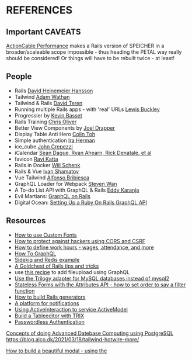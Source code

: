 # REFERENCES

## Important CAVEATS

[ActionCable Performance](https://ably.com/blog/rails-actioncable-the-good-and-the-bad) makes a Rails version of SPEICHER in a broader/scaleable scope
impossible - thus heading the PETAL way really should be considered! Or things will have to be rebuilt twice - at least!

## People

* Rails [David Heinemeier Hansson](https://basecamp.com/)
* Tailwind [Adam Wathan](https://tailwindcss.com/)
* Tailwind & Rails [David Teren](https://davidteren.medium.com/)
* Running multiple Rails apps - with 'real' URLs [Lewis Buckley](https://world.hey.com/lewis/run-multiple-rails-apps-with-puma-dev-67b1c10f)
* Progressier by [Kevin Basset](https://progressier.com/)
* Rails Training [Chris Oliver](https://gorails.com/)
* Better View Components by [Joel Drapper](https://github.com/joeldrapper/phlex)
* Display Table Anti Hero [Colin Toh](https://colintoh.com/blog/display-table-anti-hero)
* Simple authentication [Ira Herman](https://gist.github.com/iscott/4618dc0c85acb3daa5c26641d8be8d0d)
* ice_cube [John Crepezzi](https://github.com/seejohnrun/ice_cube)
* iCalendar [Sean Dague, Ryan Ahearn, Rick Denatale, et al](https://github.com/icalendar/icalendar/graphs/contributors)
* favicon [Ravi Katta](https://dev.to/kattak2k/adding-a-favicon-to-your-site-using-webpacker-in-rails-6-2m2h)
* Rails in Docker [Will Schenk](https://willschenk.com/articles/2020/rails_in_docker/)
* Rails & Vue [Ivan Shamatov](https://mkdev.me/en/posts/rails-5-vue-js-how-to-stop-worrying-and-love-the-frontend)
* Vue Tailwind [Alfonso Bribiesca](https://www.vue-tailwind.com/)
* GraphQL Loader for Webpack [Steven Wan](https://github.com/samsarahq/graphql-loader) 
* A To-do List API with GraphQL & Rails [Eddy Karanja](https://www.codementor.io/@karanjaeddy/build-a-to-do-list-api-with-graphql-api-rails-5-part-1-irjt1e7jm)
* Evil Martians: [GraphQL on Rails](https://evilmartians.com/chronicles/graphql-on-rails-2-updating-the-data)
* Digital Ocean: [Setting Up a Ruby On Rails GraphQL API](https://www.digitalocean.com/community/tutorials/how-to-set-up-a-ruby-on-rails-graphql-api)

## Resources

* [How to use Custom Fonts](https://medium.com/@alexis.teh/how-to-add-custom-fonts-to-your-rails-application-992b197c7baa)
* [How to protect against hackers using CORS and CSRF](https://www.stackhawk.com/blog/rails-csrf-protection-guide/)
* [How to define work hours - wages, attendance, and more](https://www.danskindustri.dk/vi-radgiver-dig/personale/arbejdstid/)
* [How To GraphQL](https://www.howtographql.com/)
* [Sidekiq and Redis example](https://www.digitalocean.com/community/tutorials/how-to-add-sidekiq-and-redis-to-a-ruby-on-rails-application)
* [A Goldchest of Rails tips and tricks](https://til.hashrocket.com/rails)
* use [this recipe](https://levelup.gitconnected.com/how-to-add-file-upload-to-your-graphql-api-34d51e341f38) to add fileupload using GraphQL
* [Use the Trilogy adapter for MySQL databases instead of mysql2](https://github.blog/2022-08-25-introducing-trilogy-a-new-database-adapter-for-ruby-on-rails/)
* [Stateless Forms with the Attributes API - how to set order to say a filter function](https://blog.testdouble.com/posts/2022-08-30-stateless-forms-with-the-rails-attributes-api/)
* [How to build Rails generators](https://www.honeybadger.io/blog/build-a-rails-generator/)
* [A platform for notifications](https://www.courier.com)
* [Using ActiveInteraction to service ActiveModel](https://github.com/AaronLasseigne/active_interaction)
* [Build a Tableeditor with TRIX](https://blog.appsignal.com/2022/10/26/build-a-table-editor-with-trix-and-turbo-frames-in-rails.html)
* [Passwordless Authentication](https://blog.testdouble.com/posts/2022-10-25-building-passwordless-email-auth-in-rails/)


[Concepts of doing Advanced Datebase Computing using PostgreSQL ](https://resources.pganalyze.com/pganalyze_Advanced+Database+Programming+with+Rails.pdf)
https://blog.alco.dk/2021/03/18/tailwind-hotwire-more/

[How to build a beautiful modal - using the <dialog> element](https://web.dev/building-a-dialog-component/)
[Rails 7 / Hotware Tutorials](https://www.hotrails.dev/turbo-rails)

https://polarisviewcomponents.org/lookbook/lists_and_tables/option_list/single_choice

https://www.bigbinary.com/blog 
https://www.stevenbuccini.com/how-to-use-delegate-types-in-rails-6-1
https://gist.github.com/bigglesrocks/9026919 - invitation
https://gorails.com/episodes/datatables-from-scratch-using-hotwire
https://labs.k.io/lessons-learned-with-hotwire/
https://github.com/excid3/tailwindcss-stimulus-components
https://www.colby.so/posts/handling-modal-forms-with-rails-and-hotwire

### Project management - alternative to JIRA perhaps?

https://linear.app

[make tasks - not user stories](https://linear.app/method/write-tasks-not-user-stories)

### Dynamic Forms

https://thoughtbot.com/blog/dynamic-forms-with-stimulus

### Redis cache

* some valuable [information on Redis](https://blog.engineyard.com/rails-5-2-redis-cache-store)

### use Stimulus and TurboStreams to 'add attributes to controllers not aware'
https://jose.omg.lol/posts/stimulus-trigger-pattern


### email construction 'framework'
https://maizzle.com/docs/introduction/ 
https://github.com/mailchimp/email-blueprints 
https://www.joshwcomeau.com/react/wonderful-emails-with-mjml-and-mdx/
https://github.com/truemail-rb/truemail

### Using Liquid for dynamic user content

https://boringrails.com/tips/rails-liquid-dynamic-user-content 


### Documenting Rails projects

https://www.honeybadger.io/blog/documentation-worklow-rails/

### Testing a Rails app using Docker containers

https://www.honeybadger.io/blog/testing-rails-with-docker/

### Dynamically evaluating Ruby code

https://ruby-hacking-guide.github.io/anyeval.html 
### Inline editing with Hotwire 

https://gorails.com/episodes/inline-editing-turbo-frames
### stimulus controllers communicating

https://www.refactoredtelegram.net/2021/03/communication-among-stimulus-controllers-part-2/
### search-as-you-type
https://thoughtbot.com/blog/hotwire-typeahead-searching 

### ViewComponent & Storybook
https://dev.to/abeidahmed/advanced-viewcomponent-patterns-in-rails-2b4m
https://www.stimulus-components.com/docs/stimulus-chartjs/ 

https://storybook.js.org/docs/react/get-started/install
https://williamkennedy.ninja/rails/2021/07/25/how-to-setup-storybook-with-rails-view-components-in-under-10-minutes/
https://orbit.love/blog/building-a-component-library-in-rails-with-storybook

### Authentication, User sign in/up
https://stevepolito.design/blog/rails-authentication-from-scratch/

### Using esbuild with Stimulus

https://github.com/excid3/esbuild-rails 


### Push notifications

https://github.com/rpush/rpush
https://www.colby.so/posts/user-notifications-with-rails-noticed-and-hotwire?utm_campaign=⚡%EF%B8%8F%20Hotwire%20dev%20newsletter&utm_medium=email&utm_source=Revue%20newsletter

### Mastering Hotwire

lots of template examples - https://github.com/thoughtbot/hotwire-example-template/branches/active?utm_campaign=⚡%EF%B8%8F%20Hotwire%20dev%20newsletter&utm_medium=email&utm_source=Revue%20newsletter 

https://labs.k.io/lessons-learned-with-hotwire/

https://www.colby.so/posts/handling-modal-forms-with-rails-and-hotwire

https://rguiscard.medium.com/turbo-stream-in-hotwire-6aec8e7e940c

### Javascript printer driver

https://kubesail.com/blog/2022-02-01-printer-driver-in-javascript

### ActiveRecord scopes

https://teamgaslight.com/blog/rails-activerecord-scopes-with-arguments


### Full App templates

https://github.com/ledermann/templatus-hotwire


### Making labels with ruby

https://www.driftingruby.com/episodes/label-maker-with-ruby


### Using Websockets and ActionCable

https://www.theodinproject.com/lessons/ruby-on-rails-websockets-and-actioncable 

### Dockerizing services

https://github.com/dokku/dokku-mysql 

https://github.com/johnsorrentino/dokku-rails-cheatsheet 

### Event streaming

using Kafka https://www.honeybadger.io/blog/event-streaming-rails-kafka/ 


### Tailwind style CSS transitions with StimulusJS

https://boringrails.com/articles/tailwind-style-css-transitions-with-stimulusjs/

### Optimising Bulk Import Speed in Rails

https://www.twnsnd.com/posts/how_i_100xd_bulk_import_speed_in_rails_with_some_gnarly_sql.html

### SSO with Azure AD (OAuth2)

https://medium.com/committed-engineers/setup-azure-ad-oauth-2-0-with-ruby-on-rails-and-devise-39848e3ed532 
https://www.honeybadger.io/blog/oauth2-ruby/

### Using small Stimulus Self-Destruct Controllers

https://boringrails.com/articles/self-destructing-stimulus-controllers/

### Infinite scrolls - room for improvement

https://www.bearer.com/blog/infinite-scrolling-pagination-hotwire ***
https://stevepolito.design/blog/rails-infinite-scrolling-blog-roll/
https://medium.com/wolox/infinite-scrolling-ruby-on-rails-3fcd3bac0f75
https://gorails.com/episodes/infinite-scroll-stimulus-js

### The AbortController 

https://whistlr.info/2022/abortcontroller-is-your-friend/ 

### TimeZones 

https://nilssommer.de/articles/14-per-user-time-zone-configuration-in-rails
https://thoughtbot.com/blog/its-about-time-zones

### Multi tenancy

https://blog.appsignal.com/2020/12/02/building-a-multi-tenant-ruby-on-rails-app-with-subdomains.html

### Anycable and Kubernetes

https://vitobotta.com/2022/06/18/scaling-rails-web-sockets-in-kubernetes-with-anycable/ 

